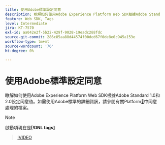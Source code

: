 ```yaml
---
title: 使用Adobe標準設定同意
description: 瞭解如何使用Adobe Experience Platform Web SDK根據Adobe Standard 1.0和2.0設定同意值。
feature: Web SDK, Tags
level: Intermediate
jira: KT-7570
exl-id: aa042e2f-5b22-429f-9028-19eadc288fdc
source-git-commit: 286c85aa88d44574f00ded67f0de8e0c945a153e
workflow-type: tm+mt
source-wordcount: '76'
ht-degree: 0%

---
```


# 使用Adobe標準設定同意

瞭解如何使用Adobe Experience Platform Web SDK根據Adobe Standard 1.0和2.0設定同意值。如需使用Adobe標準的詳細資訊，請參閱有關Platform[&#128279;](https://experienceleague.adobe.com/docs/experience-platform/landing/governance-privacy-security/consent/iab/overview.html?lang=zh-Hant)中同意處理的檔案。

>[!NOTE]
>
> 啟動項現在是&#x200B;**[!DNL tags]**

>[!VIDEO](https://video.tv.adobe.com/v/3448807/?learn=on&enablevpops&captions=chi_hant)
